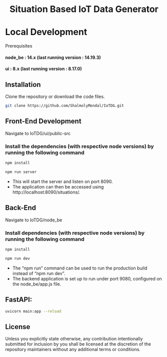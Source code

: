 <div align="center">

  <h1>Situation Based IoT Data Generator</h1>

</div>

# Local Development

Prerequisites

#### node_be : 14.x (last running version : 14.19.3)
#### ui : 8.x (last running version : 8.17.0)

## Installation
Clone the repository or download the code files.

```bash
git clone https://github.com/ShalmolyMondal/IoTDG.git
```

## Front-End Development

Navigate to IoTDG/ui/public-src

### Install the dependencies (with respective node versions) by running the following command

```bash
npm install
```
```bash
npm run server
```

- This will start the server and listen on port 8090.
- The application can then be accessed using http://localhost:8090/situations/.

## Back-End 

Navigate to IoTDG/node_be

### Install dependencies (with respective node versions) by running the following command

```bash
npm install
```

```bash
npm run dev
```

- The “npm run” command can be used to run the production build instead of “npm run dev”.
- The backend application is set up to run under port 9080, configured on the node_be/app.js file.
  

## FastAPI:

```bash
uvicorn main:app --reload
```

## License

Unless you explicitly state otherwise, any contribution intentionally submitted for inclusion by you shall be licensed at the discretion of the repository maintainers without any additional terms or conditions.
